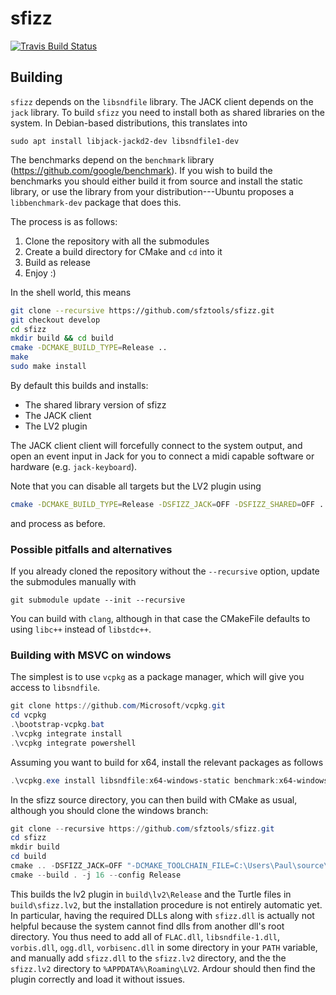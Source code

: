 # sfizz

[![Travis Build Status](https://img.shields.io/travis/com/sfztools/sfizz.svg?label=Linux&style=popout&logo=travis)](https://travis-ci.com/sfztools/sfizz)

## Building

`sfizz` depends on the `libsndfile` library.
The JACK client depends on the `jack` library.
To build `sfizz` you need to install both as shared libraries on the system.
In Debian-based distributions, this translates into
```
sudo apt install libjack-jackd2-dev libsndfile1-dev
```
The benchmarks depend on the `benchmark` library (https://github.com/google/benchmark).
If you wish to build the benchmarks you should either build it from source and install the static library, or use the library from your distribution---Ubuntu proposes a `libbenchmark-dev` package that does this.

The process is as follows:
1. Clone the repository with all the submodules
2. Create a build directory for CMake and `cd` into it
3. Build as release
4. Enjoy :)

In the shell world, this means
```sh
git clone --recursive https://github.com/sfztools/sfizz.git
git checkout develop
cd sfizz
mkdir build && cd build
cmake -DCMAKE_BUILD_TYPE=Release ..
make
sudo make install
```

By default this builds and installs:
- The shared library version of sfizz
- The JACK client
- The LV2 plugin

The JACK client client will forcefully connect to the system output, and open an event input in Jack for you to connect a midi capable software or hardware (e.g. `jack-keyboard`).

Note that you can disable all targets but the LV2 plugin using
```sh
cmake -DCMAKE_BUILD_TYPE=Release -DSFIZZ_JACK=OFF -DSFIZZ_SHARED=OFF ..
```
and process as before.

### Possible pitfalls and alternatives

If you already cloned the repository without the `--recursive` option, update the submodules manually with
```
git submodule update --init --recursive
```

You can build with `clang`, although in that case the CMakeFile defaults to using `libc++` instead of `libstdc++`.

### Building with MSVC on windows

The simplest is to use `vcpkg` as a package manager, which will give you access to `libsndfile`.
```powershell
git clone https://github.com/Microsoft/vcpkg.git
cd vcpkg
.\bootstrap-vcpkg.bat
.\vcpkg integrate install
.\vcpkg integrate powershell
```

Assuming you want to build for x64, install the relevant packages as follows
```powershell
.\vcpkg.exe install libsndfile:x64-windows-static benchmark:x64-windows-static
```

In the sfizz source directory, you can then build with CMake as usual, although you should clone the windows branch:
```powershell
git clone --recursive https://github.com/sfztools/sfizz.git
cd sfizz
mkdir build
cd build
cmake .. -DSFIZZ_JACK=OFF "-DCMAKE_TOOLCHAIN_FILE=C:\Users\Paul\source\vcpkg\scripts\buildsystems\vcpkg.cmake" -DVCPKG_TARGET_TRIPLET=x64-windows-static
cmake --build . -j 16 --config Release
```

This builds the lv2 plugin in `build\lv2\Release` and the Turtle files in `build\sfizz.lv2`, but the installation procedure is not entirely automatic yet.
In particular, having the required DLLs along with `sfizz.dll` is actually not helpful because the system cannot find dlls from another dll's root directory.
You thus need to add all of `FLAC.dll`, `libsndfile-1.dll`, `vorbis.dll`, `ogg.dll`, `vorbisenc.dll` in some directory in your `PATH` variable, and manually add `sfizz.dll` to the `sfizz.lv2` directory, and the the `sfizz.lv2` directory to `%APPDATA%\Roaming\LV2`.
Ardour should then find the plugin correctly and load it without issues.
